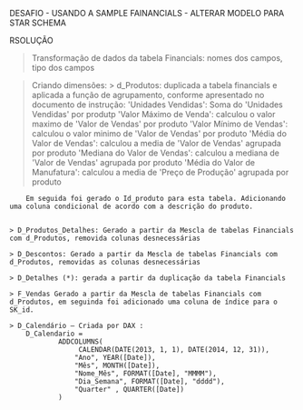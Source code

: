 DESAFIO - USANDO A SAMPLE FAINANCIALS - ALTERAR MODELO PARA STAR SCHEMA


RSOLUÇÃO

> Transformação de dados da tabela Financials: nomes dos campos, tipo dos campos

> Criando dimensões:
	> d_Produtos: duplicada a tabela financials e aplicada a função de agrupamento, conforme apresentado no documento de instrução:
		'Unidades Vendidas': Soma do 'Unidades Vendidas' por produtp
		'Valor Máximo de Venda': calculou o valor maximo de 'Valor de Vendas' por produto
		'Valor Mínimo de Vendas': calculou o valor minimo de 'Valor de Vendas' por produto
		'Média do Valor de Vendas': calculou a media de 'Valor de Vendas' agrupada por produto
		'Mediana do Valor de Vendas': calculou a mediana de 'Valor de Vendas' agrupada por produto
		'Média do Valor de Manufatura': calculou a media de 'Preço de Produção' agrupada por produto

		Em seguida foi gerado o Id_produto para esta tabela. Adicionando uma coluna condicional de acordo com a descrição do produto.

				
	> D_Produtos_Detalhes: Gerado a partir da Mescla de tabelas Financials com d_Produtos, removida colunas desnecessárias

	> D_Descontos: Gerado a partir da Mescla de tabelas Financials com d_Produtos, removidas as colunas desnecessárias
		
	> D_Detalhes (*): gerada a partir da duplicação da tabela Financials

	> F_Vendas Gerado a partir da Mescla de tabelas Financials com d_Produtos, em seguinda foi adicionado uma coluna de índice para o SK_id. 

	> D_Calendário – Criada por DAX :
		D_Calendario = 
    			ADDCOLUMNS(
       				 CALENDAR(DATE(2013, 1, 1), DATE(2014, 12, 31)),
        			"Ano", YEAR([Date]),
        			"Mês", MONTH([Date]),
        			"Nome_Mês", FORMAT([Date], "MMMM"),
       				"Dia_Semana", FORMAT([Date], "dddd"),
        			"Quarter" , QUARTER([Date])
    			)

	

